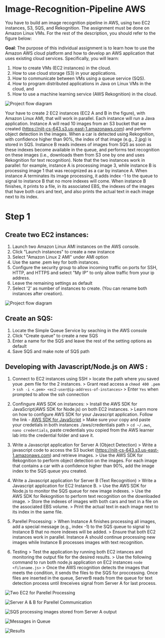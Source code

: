 # Image-Recognition-Pipeline AWS

You have to build am image recognition pipeline in AWS, using two EC2 instances, S3, SQS, and Rekognition. The assignment must be done on Amazon Linux VMs. For the rest of the description, you should refer to the figure below:

**Goal**: The purpose of this individual assignment is to learn how to use the Amazon AWS cloud platform and how to develop an AWS application that uses existing cloud services. Specifically, you will learn:
1. How to create VMs (EC2 instances) in the cloud.
2. How to use cloud storage (S3) in your applications.
3. How to communicate between VMs using a queue service (SQS).
4. How to program distributed applications in Java on Linux VMs in the cloud, and
5. How to use a machine learning service (AWS Rekognition) in the cloud.

![Project flow diagram](https://njit-bucket-image.s3.us-east-1.amazonaws.com/Screenshot%202023-10-29%20at%207.26.35%E2%80%AFPM.png? "Project Flow Diagram")

Your have to create 2 EC2 instances (EC2 A and B in the figure), with Amazon Linux AMI, that will work in parallel. Each instance will run a Java application. Instance A will read 10 images from an S3 bucket that we created (https://njit-cs-643.s3.us-east-1.amazonaws.com) and perform object detection in the images. When a car is detected using Rekognition, with confidence higher than 90%, the index of that image (e.g., 2.jpg) is stored in SQS. Instance B reads indexes of images from SQS as soon as these indexes become available in the queue, and performs text recognition on these images (i.e., downloads them from S3 one by one and uses Rekognition for text recognition). Note that the two instances work in parallel: for example, instance A is processing image 3, while instance B is processing image 1 that was recognized as a car by instance A. When instance A terminates its image processing, it adds index -1 to the queue to signal to instance B that no more indexes will come. When instance B finishes, it prints to a file, in its associated EBS, the indexes of the images that have both cars and text, and also prints the actual text in each image next to its index.


# Step 1
 

## Create two EC2 instances: 

1. Launch two Amazon Linux AMI instances on the AWS console.
2. Click "Launch instances" to create a new instance
3. Select "Amazon Linux 2 AMI" under AMI option
4. Use the same .pem key for both instances.
5. Configure the security group to allow incoming traffic on ports for SSH, HTTP, and HTTPS and select "My IP" to only allow traffic from your ip address. 
6. Leave the remaining settings as default
7. Select '2' as number of instances to create. (You can rename both instances after creation).

![Project flow diagram](https://njit-bucket-image.s3.us-east-1.amazonaws.com/Screenshot%202023-10-29%20at%207.26.35%E2%80%AFPM.png? "Project Flow Diagram")

## Create an SQS: 

1. Locate the Simple Queue Service by seaching in the AWS console
2. Click "Create queue" to create a new SQS
3. Enter a name for the SQS and leave the rest of the setting options as default
4. Save SQS and make note of SQS path


## Developing with Javascript/Node.js on AWS :

1. Connect to EC2 instances using SSH 
    	> locate the path where you saved youe .pem file for the 2 instances. 
        >  Grant read access a  `chmod 400 .pem` 
        >  `ssh -i <.pem> <ec2-user@ip-address-of-instances>` 
        >  Enter `Yes` when prompted to allow the ssh connection

2. Confingure AWS SDK on instances: 
        > Install the AWS SDK for JavaScript(AWS SDK for Node.js) on both EC2 instances.
        > Learn more on how to configure AWS SDK for your Javascript application. Follow the link - [AWS SDK for JavaScript](https://aws.amazon.com/sdk-for-javascript/ )
        > Make sure your copy and paste your credetials in both instances ./aws/credentials path
        > `cd ~/.aws`, `nano credentials`, paste credentials you copied from the AWS learner lab into the credential folder and save it.

3. Write a Javascript application for Server A (Object Detection)
        > Write a javascript code to access the S3 bucket (https://njit-cs-643.s3.us-east-1.amazonaws.com) and retrieve images.
        > Use the AWS SDK for Rekognition to perform object detection on the images. For each image that contains a car with a confidence higher than 90%, add the image index to the SQS queue you created.

4. Write a Javascript application for Server B (Text Recognition)
        > Write a Javascript application for EC2 Instance B.
        > Use the AWS SDK for Node.js to monitor the SQS queue for new image indexes.
        > Use the AWS SDK for Rekognition to perform text recognition on the downloaded image.
        > Store the indexes of images with both cars and text in a file on the associated EBS volume.
        > Print the actual text in each image next to its index in the same file.

5. Parellel Processing: 
        > When Instance A finishes processing all images, add a special message (e.g., index -1) to the SQS queue to signal to Instance B that no more indexes will be added.
        > Ensure that both EC2 instances work in parallel. Instance A should continue processing new images while Instance B processes images with text recognition.

6. Testing 
        > Test the application by running both EC2 intances and monitoring the output file for the desired results. 
        > Use the following command to run both node.js application on EC2 instances `node <filename.js>`
        > Once the AWS recognition detects the images that meets the condition, it sends the files to the SQS for proccessing. Once files are inserted in the queue, ServerB reads from the queue for text detection process until itreceives signal from Server A for last process. 
        
 ![Two EC2 for Parellel Processing](https://njit-bucket-image.s3.us-east-1.amazonaws.com/Screenshot%202023-10-29%20at%208.24.45%E2%80%AFPM.png? "Two EC2 for Parellel Processing")

![Server A & B for Parellel Communication](https://njit-bucket-image.s3.amazonaws.com/Screenshot+2023-10-29+at+8.52.17%E2%80%AFPM.png "Server A & B for Parellel Communication")


 ![SQS processing images stored from Server A output](https://njit-bucket-image.s3.amazonaws.com/Screenshot+2023-10-29+at+9.10.30%E2%80%AFPM.png "SQS processing images stored from Server A output")
 
 ![Messages in Queue](https://njit-bucket-image.s3.amazonaws.com/Screenshot+2023-10-29+at+9.21.15%E2%80%AFPM.png "Messages in Queue")
        
 ![Results](https://njit-bucket-image.s3.amazonaws.com/Screenshot+2023-10-29+at+9.30.11%E2%80%AFPM.png "Results")
        




        


        



        


